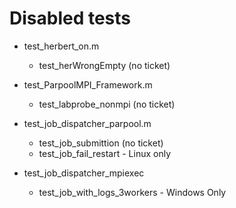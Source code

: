 # Disabled tests

- test_herbert_on.m
  - test_herWrongEmpty (no ticket)

- test_ParpoolMPI_Framework.m
  - test_labprobe_nonmpi (no ticket)

- test_job_dispatcher_parpool.m
  - test_job_submittion (no ticket)
  - test_job_fail_restart - Linux only

- test_job_dispatcher_mpiexec
  - test_job_with_logs_3workers - Windows Only
